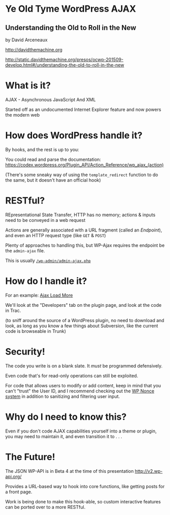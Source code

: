 # Ye Old Tyme WordPress AJAX

## Understanding the Old to Roll in the New

by David Arceneaux

<http://davidthemachine.org>

<http://static.davidthemachine.org/presos/ocwp-201509-develop.html#/understanding-the-old-to-roll-in-the-new>

# What is it?

AJAX - Asynchronous JavaScript And XML

Started off as an undocumented Internet Explorer feature and now powers the
modern web

# How does WordPress handle it?

By hooks, and the rest is up to you:

You could read and parse the documentation:
<https://codex.wordpress.org/Plugin_API/Action_Reference/wp_ajax_(action)>

(There's some sneaky way of using the `template_redirect` function to do the
same, but it doesn't have an official hook)

# RESTful?

REpresentational State Transfer, HTTP has no memory; actions & inputs need to be
conveyed in a web request

Actions are generally associated with a URL fragment (called an *Endpoint*), and
even an HTTP request type (like `GET` & `POST`)

Plenty of approaches to handling this, but WP-Ajax requires the endpoint be the
`admin-ajax` file.

This is usually [`/wp-admin/admin-ajax.php`](https://core.trac.wordpress.org/browser/trunk/src/wp-admin/admin-ajax.php)

# How do I handle it?

For an example: [Ajax Load More](https://wordpress.org/plugins/ajax-load-more/)

We'll look at the "Developers" tab on the plugin page, and look at the code in
Trac.

(to sniff around the source of a WordPress plugin, no need to download and look,
as long as you know a few things about Subversion, like the current code is
browseable in Trunk)

# Security!

The code you write is on a blank slate. It *must* be programmed defensively.

Even code that's for read-only operations can still be exploited.

For code that allows users to modify or add content, keep in mind that you can't
"trust" the User ID, and I recommend checking out the [WP Nonce
system](http://codex.wordpress.org/WordPress_Nonces) in addition to sanitizing
and filtering user input.

# Why do I need to know this?

Even if you don't code AJAX capabilities yourself into a theme or plugin, you
may need to maintain it, and even transition it to . . .

# The Future!

The JSON WP-API is in Beta 4 at the time of this presentation <http://v2.wp-api.org/>

Provides a URL-based way to hook into core functions, like getting posts for
a front page.

Work is being done to make this hook-able, so custom interactive features can be
ported over to a more RESTful.
